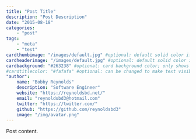 ```yaml
---
title: "Post Title"
description: "Post Description"
date: "2015-08-18"
categories:
    - "post"
tags:
    - "meta"
    - "test"
cardthumbimage: "/images/default.jpg" #optional: default solid color if unset
cardheaderimage: "/images/default.jpg" #optional: default solid color if unset
cardbackground: "#263238" #optional: card background color; only shows when no image specified
#cardtitlecolor: "#fafafa" #optional: can be changed to make text visible over card image
"author":
    name: "Bobby Reynolds"
    description: "Software Engineer"
    website: "https://reynoldsbd.net/"
    email: "reynoldsbd3@hotmail.com"
    twitter: "https://twitter.com/"
    github: "https://github.com/reynoldsbd3"
    image: "/img/avatar.png"
---
```


Post content.
